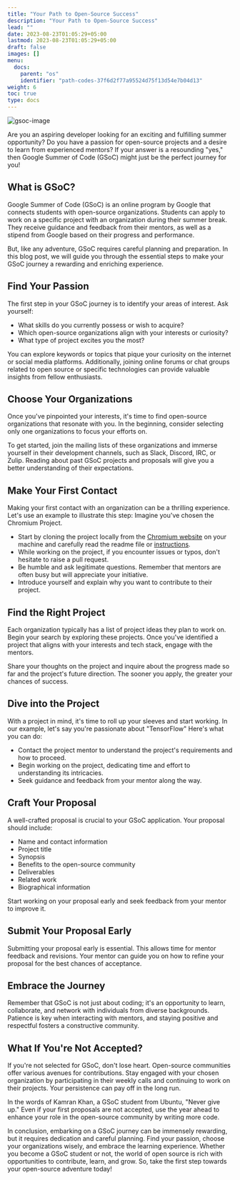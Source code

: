 ```yaml
---
title: "Your Path to Open-Source Success"
description: "Your Path to Open-Source Success"
lead: ""
date: 2023-08-23T01:05:29+05:00
lastmod: 2023-08-23T01:05:29+05:00
draft: false
images: []
menu:
  docs:
    parent: "os"
    identifier: "path-codes-37f6d2f77a95524d75f13d54e7b04d13"
weight: 6
toc: true
type: docs
---
```


![gsoc-image](gsoc-image.svg)

Are you an aspiring developer looking for an exciting and fulfilling summer opportunity? Do you have a passion for open-source projects and a desire to learn from experienced mentors? If your answer is a resounding "yes," then Google Summer of Code (GSoC) might just be the perfect journey for you!

## **What is GSoC?**

Google Summer of Code (GSoC) is an online program by Google that connects students with open-source organizations. Students can apply to work on a specific project with an organization during their summer break. They receive guidance and feedback from their mentors, as well as a stipend from Google based on their progress and performance.

But, like any adventure, GSoC requires careful planning and preparation. In this blog post, we will guide you through the essential steps to make your GSoC journey a rewarding and enriching experience.

## **Find Your Passion**

The first step in your GSoC journey is to identify your areas of interest. Ask yourself:

- What skills do you currently possess or wish to acquire?
- Which open-source organizations align with your interests or curiosity?
- What type of project excites you the most?

You can explore keywords or topics that pique your curiosity on the internet or social media platforms. Additionally, joining online forums or chat groups related to open source or specific technologies can provide valuable insights from fellow enthusiasts.

## **Choose Your Organizations**

Once you've pinpointed your interests, it's time to find open-source organizations that resonate with you. In the beginning, consider selecting only one organizations to focus your efforts on.

To get started, join the mailing lists of these organizations and immerse yourself in their development channels, such as Slack, Discord, IRC, or Zulip. Reading about past GSoC projects and proposals will give you a better understanding of their expectations.

## **Make Your First Contact**

Making your first contact with an organization can be a thrilling experience. Let's use an example to illustrate this step: Imagine you've chosen the Chromium Project.

- Start by cloning the project locally from the [Chromium website](https://source.chromium.org/chromium) on your machine and carefully read the readme file or [instructions](https://chromium.googlesource.com/chromium/src/+/main/docs/linux/build_instructions.md).
- While working on the project, if you encounter issues or typos, don't hesitate to raise a pull request.
- Be humble and ask legitimate questions. Remember that mentors are often busy but will appreciate your initiative.
- Introduce yourself and explain why you want to contribute to their project.

## **Find the Right Project**

Each organization typically has a list of project ideas they plan to work on. Begin your search by exploring these projects. Once you've identified a project that aligns with your interests and tech stack, engage with the mentors.

Share your thoughts on the project and inquire about the progress made so far and the project's future direction. The sooner you apply, the greater your chances of success.

## **Dive into the Project**

With a project in mind, it's time to roll up your sleeves and start working. In our example, let's say you're passionate about "TensorFlow" Here's what you can do:

- Contact the project mentor to understand the project's requirements and how to proceed.
- Begin working on the project, dedicating time and effort to understanding its intricacies.
- Seek guidance and feedback from your mentor along the way.

## **Craft Your Proposal**

A well-crafted proposal is crucial to your GSoC application. Your proposal should include:

- Name and contact information
- Project title
- Synopsis
- Benefits to the open-source community
- Deliverables
- Related work
- Biographical information

Start working on your proposal early and seek feedback from your mentor to improve it.

## **Submit Your Proposal Early**

Submitting your proposal early is essential. This allows time for mentor feedback and revisions. Your mentor can guide you on how to refine your proposal for the best chances of acceptance.

## **Embrace the Journey**

Remember that GSoC is not just about coding; it's an opportunity to learn, collaborate, and network with individuals from diverse backgrounds. Patience is key when interacting with mentors, and staying positive and respectful fosters a constructive community.

## **What If You're Not Accepted?**

If you're not selected for GSoC, don't lose heart. Open-source communities offer various avenues for contributions. Stay engaged with your chosen organization by participating in their weekly calls and continuing to work on their projects. Your persistence can pay off in the long run.

In the words of Kamran Khan, a GSoC student from Ubuntu, "Never give up." Even if your first proposals are not accepted, use the year ahead to enhance your role in the open-source community by writing more code.

In conclusion, embarking on a GSoC journey can be immensely rewarding, but it requires dedication and careful planning. Find your passion, choose your organizations wisely, and embrace the learning experience. Whether you become a GSoC student or not, the world of open source is rich with opportunities to contribute, learn, and grow. So, take the first step towards your open-source adventure today!